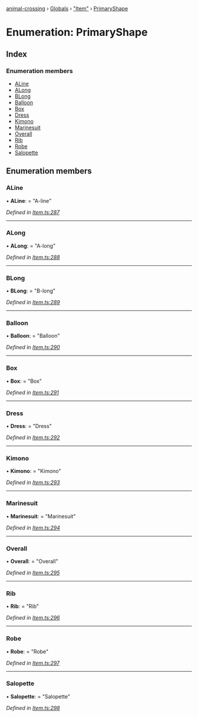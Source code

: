 [animal-crossing](../README.md) › [Globals](../globals.md) › ["Item"](../modules/_item_.md) › [PrimaryShape](_item_.primaryshape.md)

# Enumeration: PrimaryShape

## Index

### Enumeration members

* [ALine](_item_.primaryshape.md#aline)
* [ALong](_item_.primaryshape.md#along)
* [BLong](_item_.primaryshape.md#blong)
* [Balloon](_item_.primaryshape.md#balloon)
* [Box](_item_.primaryshape.md#box)
* [Dress](_item_.primaryshape.md#dress)
* [Kimono](_item_.primaryshape.md#kimono)
* [Marinesuit](_item_.primaryshape.md#marinesuit)
* [Overall](_item_.primaryshape.md#overall)
* [Rib](_item_.primaryshape.md#rib)
* [Robe](_item_.primaryshape.md#robe)
* [Salopette](_item_.primaryshape.md#salopette)

## Enumeration members

###  ALine

• **ALine**: = "A-line"

*Defined in [Item.ts:287](https://github.com/Norviah/animal-crossing/blob/e9cea70/module/types/Item.ts#L287)*

___

###  ALong

• **ALong**: = "A-long"

*Defined in [Item.ts:288](https://github.com/Norviah/animal-crossing/blob/e9cea70/module/types/Item.ts#L288)*

___

###  BLong

• **BLong**: = "B-long"

*Defined in [Item.ts:289](https://github.com/Norviah/animal-crossing/blob/e9cea70/module/types/Item.ts#L289)*

___

###  Balloon

• **Balloon**: = "Balloon"

*Defined in [Item.ts:290](https://github.com/Norviah/animal-crossing/blob/e9cea70/module/types/Item.ts#L290)*

___

###  Box

• **Box**: = "Box"

*Defined in [Item.ts:291](https://github.com/Norviah/animal-crossing/blob/e9cea70/module/types/Item.ts#L291)*

___

###  Dress

• **Dress**: = "Dress"

*Defined in [Item.ts:292](https://github.com/Norviah/animal-crossing/blob/e9cea70/module/types/Item.ts#L292)*

___

###  Kimono

• **Kimono**: = "Kimono"

*Defined in [Item.ts:293](https://github.com/Norviah/animal-crossing/blob/e9cea70/module/types/Item.ts#L293)*

___

###  Marinesuit

• **Marinesuit**: = "Marinesuit"

*Defined in [Item.ts:294](https://github.com/Norviah/animal-crossing/blob/e9cea70/module/types/Item.ts#L294)*

___

###  Overall

• **Overall**: = "Overall"

*Defined in [Item.ts:295](https://github.com/Norviah/animal-crossing/blob/e9cea70/module/types/Item.ts#L295)*

___

###  Rib

• **Rib**: = "Rib"

*Defined in [Item.ts:296](https://github.com/Norviah/animal-crossing/blob/e9cea70/module/types/Item.ts#L296)*

___

###  Robe

• **Robe**: = "Robe"

*Defined in [Item.ts:297](https://github.com/Norviah/animal-crossing/blob/e9cea70/module/types/Item.ts#L297)*

___

###  Salopette

• **Salopette**: = "Salopette"

*Defined in [Item.ts:298](https://github.com/Norviah/animal-crossing/blob/e9cea70/module/types/Item.ts#L298)*
